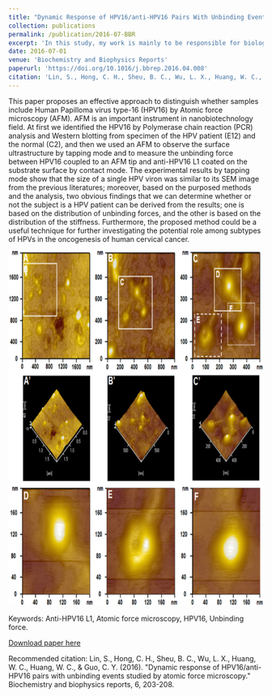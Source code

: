 ```yaml
---
title: "Dynamic Response of HPV16/anti-HPV16 Pairs With Unbinding Events Studied by Atomic Force Microscopy"
collection: publications
permalink: /publication/2016-07-BBR
excerpt: 'In this study, my work is mainly to be responsible for biological sample preparation, coating anti-HPV16 on Atomic Force Microscopy(AFM) tips(bound covalently), AFM probe and scanner calibration, and operate an AFM in liquid are amplitude-modulation and tapping mode, after image sampling of HPV16 acquired by tapping mode.'
date: 2016-07-01
venue: 'Biochemistry and Biophysics Reports'
paperurl: 'https://doi.org/10.1016/j.bbrep.2016.04.008'
citation: 'Lin, S., Hong, C. H., Sheu, B. C., Wu, L. X., Huang, W. C., Huang, W. C., & <B>Guo, C. Y.</B> (2016). &quot;Dynamic Response of HPV16/anti-HPV16 Pairs With Unbinding Events Studied by Atomic Force Microscopy.&quot; <i>Biochemistry and Biophysics Reports</i>. <B>(Co-author)</B>'
---
```

This paper proposes an effective approach to distinguish whether samples include Human Papilloma virus type-16 (HPV16) by Atomic force microscopy (AFM). AFM is an important instrument in nanobiotechnology field. At first we identified the HPV16 by Polymerase chain reaction (PCR) analysis and Western blotting from specimen of the HPV patient (E12) and the normal (C2), and then we used an AFM to observe the surface ultrastructure by tapping mode and to measure the unbinding force between HPV16 coupled to an AFM tip and anti-HPV16 L1 coated on the substrate surface by contact mode. The experimental results by tapping mode show that the size of a single HPV viron was similar to its SEM image from the previous literatures; moreover, based on the purposed methods and the analysis, two obvious findings that we can determine whether or not the subject is a HPV patient can be derived from the results; one is based on the distribution of unbinding forces, and the other is based on the distribution of the stiffness. Furthermore, the proposed method could be a useful technique for further investigating the potential role among subtypes of HPVs in the oncogenesis of human cervical cancer.

<p align="center">
    <img src="/images/2016-07-BBR/gr1.jpg" width="800" height="700">
</p>

Keywords: Anti-HPV16 L1, Atomic force microscopy, HPV16, Unbinding force.

[Download paper here](https://github.com/GCY/GCY.github.io/blob/master/files/1-s2.0-S2405580816300498-main.pdf)

Recommended citation: Lin, S., Hong, C. H., Sheu, B. C., Wu, L. X., Huang, W. C., Huang, W. C., & Guo, C. Y. (2016). "Dynamic response of HPV16/anti-HPV16 pairs with unbinding events studied by atomic force microscopy." Biochemistry and biophysics reports, 6, 203-208.

